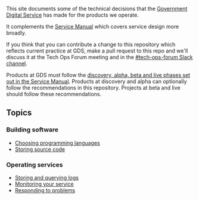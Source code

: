 This site documents some of the technical decisions that the
[Government Digital Service](https://www.gov.uk/government/organisations/government-digital-service)
has made for the products we operate.

It complements the [Service Manual](https://www.gov.uk/service-manual) which
covers service design more broadly.

If you think that you can contribute a change to this repository which reflects
current practice at GDS, make a pull request to this repo and we'll discuss it
at the Tech Ops Forum meeting and in the
[#tech-ops-forum Slack channel](https://govuk.slack.com/messages/tech-ops-forum/).

Products at GDS must follow the
[discovery, alpha, beta and live phases set out in the Service Manual](https://www.gov.uk/service-manual/agile-delivery).
Products at discovery and alpha can optionally follow the recommendations
in this repository. Projects at beta and live should follow these recommendations.

## Topics

### Building software

- [Choosing programming languages](programming-languages.html)
- [Storing source code](source-code.html)

### Operating services

- [Storing and querying logs](logging.html)
- [Monitoring your service](monitoring.html)
- [Responding to problems](alerting.html)
